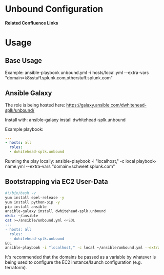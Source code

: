 # Unbound Configuration

#### Related Confluence Links

# Usage

## Base Usage
Example: ansible-playbook unbound.yml -i hosts/local.yml --extra-vars "domain=k8sstuff.splunk.com,otherstuff.splunk.com"

## Ansible Galaxy
The role is being hosted here: https://galaxy.ansible.com/dwhitehead-splk/unbound/

Install with: ansible-galaxy install dwhitehead-splk.unbound

Example playbook:

```yaml
---
- hosts: all
  roles:
  - dwhitehead-splk.unbound
```

Running the play locally: ansible-playbook -i "localhost," -c local playbook-name.yml --extra-vars "domain=schweet.splunk.com"

## Bootstrapping via EC2 User-Data

```bash
#!/bin/bash -v
yum install epel-release -y
yum install python-pip -y
pip install ansible
ansible-galaxy install dwhitehead-splk.unbound
mkdir ~/ansible
cat >~/ansible/unbound.yml <<EOL
---
- hosts: all
  roles:
  - dwhitehead-splk.unbound
EOL
ansible-playbook -i "localhost," -c local ~/ansible/unbound.yml --extra-vars "domain=gelato.splunk.com"
```

It's recommended that the domains be passed as a variable by whatever is being used to configure the EC2 instance/launch configuration (e.g. terraform).

